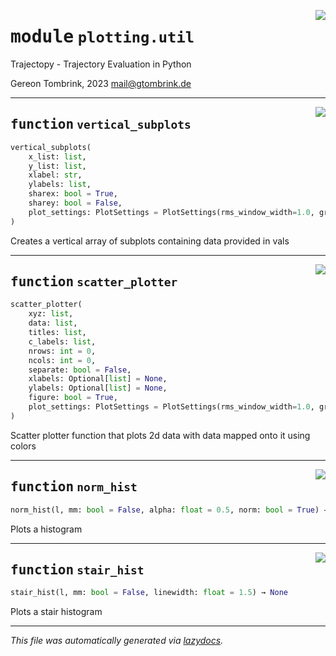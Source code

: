 <!-- markdownlint-disable -->

<a href="../trajectopy_core/plotting/util.py#L0"><img align="right" style="float:right;" src="https://img.shields.io/badge/-source-cccccc?style=flat-square"></a>

# <kbd>module</kbd> `plotting.util`
Trajectopy - Trajectory Evaluation in Python 

Gereon Tombrink, 2023 mail@gtombrink.de 


---

<a href="../trajectopy_core/plotting/util.py#L21"><img align="right" style="float:right;" src="https://img.shields.io/badge/-source-cccccc?style=flat-square"></a>

## <kbd>function</kbd> `vertical_subplots`

```python
vertical_subplots(
    x_list: list,
    y_list: list,
    xlabel: str,
    ylabels: list,
    sharex: bool = True,
    sharey: bool = False,
    plot_settings: PlotSettings = PlotSettings(rms_window_width=1.0, grid_mp=4.0, always_show_zero=True, c_bar_step_divisor=4, scatter_no_axis=True, scatter_sigma_factor=3.0, scatter_rotate=False, unit_is_mm=False, hist_as_stairs=False, smoothing_window_size=1.0, show_mean_line=True, heatmap_spacing=1.0, show_directed_devs=True)
)
```

Creates a vertical array of subplots containing data provided in vals 


---

<a href="../trajectopy_core/plotting/util.py#L114"><img align="right" style="float:right;" src="https://img.shields.io/badge/-source-cccccc?style=flat-square"></a>

## <kbd>function</kbd> `scatter_plotter`

```python
scatter_plotter(
    xyz: list,
    data: list,
    titles: list,
    c_labels: list,
    nrows: int = 0,
    ncols: int = 0,
    separate: bool = False,
    xlabels: Optional[list] = None,
    ylabels: Optional[list] = None,
    figure: bool = True,
    plot_settings: PlotSettings = PlotSettings(rms_window_width=1.0, grid_mp=4.0, always_show_zero=True, c_bar_step_divisor=4, scatter_no_axis=True, scatter_sigma_factor=3.0, scatter_rotate=False, unit_is_mm=False, hist_as_stairs=False, smoothing_window_size=1.0, show_mean_line=True, heatmap_spacing=1.0, show_directed_devs=True)
)
```

Scatter plotter function that plots 2d data with data mapped onto it using colors 


---

<a href="../trajectopy_core/plotting/util.py#L175"><img align="right" style="float:right;" src="https://img.shields.io/badge/-source-cccccc?style=flat-square"></a>

## <kbd>function</kbd> `norm_hist`

```python
norm_hist(l, mm: bool = False, alpha: float = 0.5, norm: bool = True) → None
```

Plots a histogram 


---

<a href="../trajectopy_core/plotting/util.py#L188"><img align="right" style="float:right;" src="https://img.shields.io/badge/-source-cccccc?style=flat-square"></a>

## <kbd>function</kbd> `stair_hist`

```python
stair_hist(l, mm: bool = False, linewidth: float = 1.5) → None
```

Plots a stair histogram 




---

_This file was automatically generated via [lazydocs](https://github.com/ml-tooling/lazydocs)._
